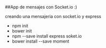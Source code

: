 ##App de mensajes con Socket.io :)

creando una mensajeria con socket.io y express

- npm init
- bower init
- npm --save install express soket.io
- bower install --save moment